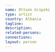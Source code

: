 ```yaml
---
name: Oltsen Gripshi
type: artist
country: Albania
tagline:
description:
related-persons:
connections:
layout: person
---
```

